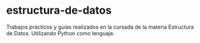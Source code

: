 # estructura-de-datos
Trabajos prácticos y guías realizados en la cursada de la materia Estructura de Datos.
Utilizando Python como lenguaje.
